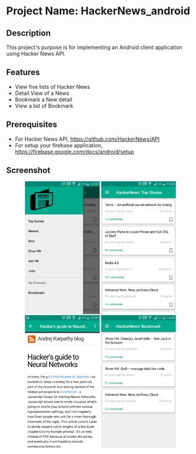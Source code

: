 # Project Name: HackerNews_android

## Description
This project's purpose is for implementing an Android client application using Hacker News API.

## Features
- View five lists of Hacker News
- Detail View of a News
- Bookmark a New detail
- View a list of Bookmark

## Prerequisites
- For Hacker News API, https://github.com/HackerNews/API
- For setup your firebase application, https://firebase.google.com/docs/android/setup

## Screenshot
<p align="center">
  <img src="screenshot/Screenshot_1.png" width="200"/>
  <img src="screenshot/Screenshot_2.png" width="200"/>
  <img src="screenshot/Screenshot_3.png" width="200"/>
  <img src="screenshot/Screenshot_4.png" width="200"/>
</p>
